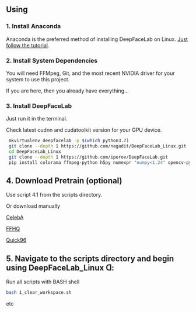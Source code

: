 ## Using
### 1. Install Anaconda 
Anaconda is the preferred method of installing DeepFaceLab on Linux.
[Just follow the tutorial](https://docs.conda.io/projects/conda/en/latest/user-guide/install).  

### 2. Install System Dependencies 
You will need FFMpeg, Git, and the most recent NVIDIA driver for your system to use this project.

If you are here, then you already have everything...

### 3. Install DeepFaceLab

Just run it in the terminal.

Check latest cudnn and cudatoolkit version for your GPU device.

```bash
 mkvirtualenv deepfacelab -p $(which python3.7)
 git clone --depth 1 https://github.com/nagadit/DeepFaceLab_Linux.git
 cd DeepFaceLab_Linux
 git clone --depth 1 https://github.com/iperov/DeepFaceLab.git
 pip install colorama ffmpeg-python h5py numexpr "numpy<1.24" opencv-python pyqt5 scikit-image scipy "tensorflow[and-cuda]" tf2onnx tqdm
```

## 4. Download Pretrain (optional)
Use script 4.1 from the scripts directory.
 
Or download manually

[CelebA](https://github.com/nagadit/DeepFaceLab_Linux/releases/download/1.0/pretrain_CelebA.zip)

[FFHQ](https://github.com/nagadit/DeepFaceLab_Linux/releases/download/1.0/pretrain_FFHQ.zip)

[Quick96](https://github.com/nagadit/DeepFaceLab_Linux/releases/download/1.0/pretrain_Quick96.zip)

## 5. Navigate to the scripts directory and begin using DeepFaceLab_Linux ᗡ:
Run all scripts with BASH shell
```bash
bash 1_clear_workspace.sh
```
etc

